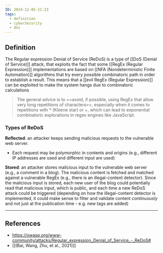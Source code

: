 ```yaml
---
ID: 2024-12-05-11:23
tags:
  - definition
  - cyberSecurity
  - dos
---
```

## Definition

The Regular expression Denial of Service (ReDoS) is a type of [[DoS (Denial of Service)]] attack, that exploits the fact that some [[RegEx (Regular Expression)]] implementations are based on [[NFA (Nondeterministic Finite Automation)]] algorithms that try every possible combinatoric path in order to establish a result. This means that a [[evil RegEx (Regular Expression)]] can be exploited to make the system hangs due to combinatoric calculations

> The general advice is to ==avoid, if possible, using RegEx that allow very long repetitions of characters==, especially when it comes to repetitions with * (Kleene star) or +, which can lead to exponential combinatoric explorations in regex engines like JavaScript.

### Types of ReDoS

 **Reflected**: an attacker keeps sending malicious requests to the vulnerable web server.
 - Each request may be polymorphic in contents and origins (e.g., different IP addresses are used and different input are used)

**Stored**: an attacker stores malicious input to the vulnerable web server (e.g., a comment in a blog). The malicious content is fetched and matched against a vulnerable RegEx (e.g., there is an illegal-content detector). Since the malicious input is stored, each new user of the blog could potentially read that malicious input, which is public, and each time a new ReDoS attack could be triggered (depending on how the illegal-content detector is implemented, it could make sense to filter and validate content *continuously* and not just at the publication time - e.g. new tags are added)

---
## References
- https://owasp.org/www-community/attacks/Regular_expression_Denial_of_Service_-_ReDoS#
- [[(Bai, Wang, Zhu, et al., 2021)]]